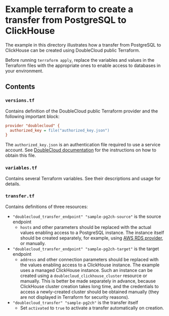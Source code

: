# Example terraform to create a transfer from PostgreSQL to ClickHouse

The example in this directory illustrates how a transfer from PostgreSQL to ClickHouse can be created using DoubleCloud public Terraform.

Before running `terraform apply`, replace the variables and values in the Terraform files with the appropriate ones to enable access to databases in your environment.

## Contents

### `versions.tf`

Contains definition of the DoubleCloud public Terraform provider and the following important block:

```ini
provider "doublecloud" {
  authorized_key = file("authorized_key.json")
}
```

The `authorized_key.json` is an authentication file required to use a service account. See [DoubleCloud documentation](https://double.cloud/docs/en/public-api/tutorials/transfer-api-quickstart) for the instructions on how to obtain this file.

### `variables.tf`

Contains several Terraform variables. See their descriptions and usage for details.

### `transfer.tf`

Contains definitions of three resources:

* `"doublecloud_transfer_endpoint" "sample-pg2ch-source"` is the source endpoint
    * `hosts` and other parameters should be replaced with the actual values enabling access to a PostgreSQL instance. The instance itself should be created separately, for example, using [AWS RDS provider](https://registry.terraform.io/modules/terraform-aws-modules/rds/aws/latest), or manually.
* `"doublecloud_transfer_endpoint" "sample-pg2ch-target"` is the target endpoint
    * `address` and other connection parameters should be replaced with the values enabling access to a ClickHouse instance. The example uses a managed ClickHouse instance. Such an instance can be created using a `doublecloud_clickhouse_cluster` resource or manually. This is better be made separately in advance, because ClickHouse cluster creation takes long time, and the credentials to access a newly-created cluster should be obtained manually (they are not displayed in Terraform for security reasons).
* `"doublecloud_transfer" "sample-pg2ch"` is the transfer itself
    * Set `activated` to `true` to activate a transfer automatically on creation.

